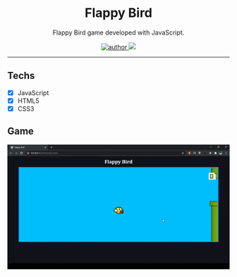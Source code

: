 <h1 align="center">
Flappy Bird
</h1>

<p align="center">Flappy Bird game developed with JavaScript.</p>

<p align="center">
  <a href="https://github.com/mohamedstt">
    <img src="https://img.shields.io/badge/author-mohamedstt-important?style=flat-square" alt="author">
  </a>
  <img src="https://img.shields.io/github/languages/count/mohamedstt/flappybird?color=important&style=flat-square">
</p>

<hr>

## Techs

- [x] JavaScript
- [x] HTML5
- [x] CSS3

## Game

<p align="center">
  <img src="https://github.com/mohamedstt/flappybird/blob/master/assets/read.gif">
</p>
